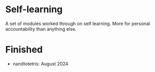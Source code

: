 # Self-learning

A set of modules worked through on self learning. More for personal accountability than anything else.

# Finished

- nandtotetris: August 2024

